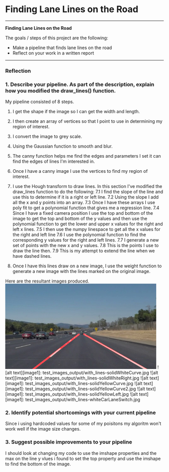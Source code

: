 # **Finding Lane Lines on the Road** 


---

**Finding Lane Lines on the Road**

The goals / steps of this project are the following:
* Make a pipeline that finds lane lines on the road
* Reflect on your work in a written report


[//]: # (Image References)


---

### Reflection

### 1. Describe your pipeline. As part of the description, explain how you modified the draw_lines() function.

My pipeline consisted of 8 steps. 

1. I get the shape if the image so I can get the width and length.

2. I then create an array of vertices so that I point to use in determining my region of interest.

3. I convert the image to grey scale.

4. Using the Gaussian function to smooth and blur.

5. The canny function helps me find the edges and parameters I set it can find the edges of lines I'm interested in.

6. Once I have a canny image I use the vertices to find my region of interest.

7. I use the Hough transform to draw lines. In this section I've modified the draw_lines function to do the following:
    7.1 I find the slope of the line and use this to determine if it is a right or left line.
    7.2 Using the slope I add all the x and y points into an array.
    7.3 Once I have these arrays I use poly fit to get a polynomial function that gives me a regression line.
    7.4 Since I have a fixed camera position I use the top and bottom of the image to get the top and bottom of the y values and then use the polynomial function to get the lower and upper x values for the right and left x lines.
    7.5 I then use the numpy linespace to get all the x values for the right and left line
    7.6 I use the polynomial function to find the corresponding y values for the right and left lines.
    7.7 I generate a new set of points with the new x and y values. 
    7.8 This is the points I use to draw the line then. 
    7.9 This is my attempt to extend the line when we have dashed lines.

8. Once I have this lines draw on a new image, I use the weight function to generate a new image with the lines marked on the original image.

Here are the resultant images produced.
<img src="test_images_output/with_lines-solidWhiteCurve.jpg" width="480" alt="Combined Image" />
![alt text][image1]: test_images_output/with_lines-solidWhiteCurve.jpg
![alt text][image1]: test_images_output/with_lines-solidWhiteRight.jpg
![alt text][image1]: test_images_output/with_lines-solidYellowCurve.jpg
![alt text][image1]: test_images_output/with_lines-solidYellowCurve2.jpg
![alt text][image1]: test_images_output/with_lines-solidYellowLeft.jpg
![alt text][image1]: test_images_output/with_lines-whiteCarLaneSwitch.jpg

### 2. Identify potential shortcomings with your current pipeline

Since i using hardcoded values for some of my poisitons my algoritm won't work well if the image size changes. 

### 3. Suggest possible improvements to your pipeline

I should look at changing my code to use the imshape properties and the max on the line y vlues i found to set the top property  and use the imshape to find the bottom of the image.


